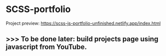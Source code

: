 # SCSS-portfolio

Project preview: https://scss-js-portfolio-unfinished.netlify.app/index.html <br>

## >>> To be done later: build projects page using javascript from YouTube.

